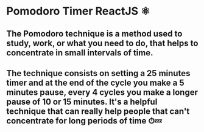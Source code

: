 # Pomodoro Timer ReactJS ⚛

## The Pomodoro technique is a method used to study, work, or what you need to do, that helps to concentrate in small intervals of time.

## The technique consists on setting a 25 minutes timer and at the end of the cycle you make a 5 minutes pause, every 4 cycles you make a longer pause of 10 or 15 minutes. It's a helpful technique that can really help people that can't concentrate for long periods of time ⏱💤
